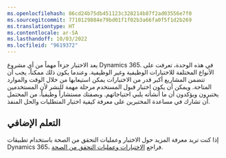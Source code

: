```yaml
---
ms.openlocfilehash: 86cd24b75db451123c328214b87f2ad03556e7f0
ms.sourcegitcommit: 7710129884e79bd01f1f02b3a66fa0f5f1d2b269
ms.translationtype: HT
ms.contentlocale: ar-SA
ms.lasthandoff: 10/03/2022
ms.locfileid: "9619372"
---
```

يعد الاختبار جزءاً مهماً من أي مشروع Dynamics 365. في هذه الوحدة، تعرفت على الأنواع المختلفة للاختبارات الوظيفية وغير الوظيفية. وعندما يكون ذلك ممكناً، يجب أن تتضمن المشاريع أكبر قدر من الاختبارات يمكن استيعابها من خلال الوقت والموارد المتاحة. ويمكن أن يكون اختبار قبول المستخدم مرحلة مهمة للنشر لأن المستخدمين يختبرون ويؤكدون أن ما أنشأته يلبي احتياجاتهم. وبصفتك مستشاراً وظيفياً، من المحتمل أن تشارك في مساعدة المختبرين على معرفة كيفية اختبار المتطلبات والحل المنفذ. 

## <a name="further-learning"></a>التعلم الإضافي

إذا كنت تريد معرفة المزيد حول الاختبار وعمليات التحقق من الصحة باستخدام تطبيقات Dynamics 365، فراجع [الاختبارات وعمليات التحقق من الصحة](/dynamics365/fin-ops-core/dev-itpro/perf-test/testing-validation/?azure-portal=true).
